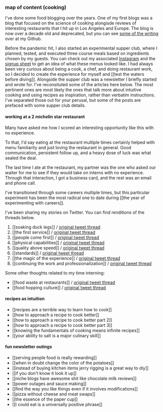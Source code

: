 ### map of content (cooking)

I've done some food blogging over the years. One of my first blogs was a blog that focused on the science of cooking alongisde reviews of interesting restaurants that I hit up in Los Angeles and Europe. The blog is now over a decade old and deprecated, but you can see [some of the writing](https://github.com/frankchen07/ccaveman/tree/gh-pages/_posts) over at my Github.

Before the pandemic hit, I also started an experimental supper club, where I planned, tested, and executed three course meals based on ingredients chosen by my guests. You can check out my associated [Instagram](https://www.instagram.com/fronkfeeds/) and the [signup sheet](https://docs.google.com/spreadsheets/d/1aYYu_tkTACkSo-4BK1JWPqLE4pS5UtmsZ6iqeiGYDa0/edit?usp=sharing) to get an idea of what these menus looked like. I had always been very curious about being a cook, a chef, and doing restaurant work, so I decided to create the experience for myself and [[test the waters before diving]]. Alongside the supper club was a newsletter I briefly started and wrote for. I've reconsituted some of the articles here below. The most pertinent ones are most likely the ones that talk more about intuitive cooking and using recipes as inspiration, rather than verbatim instructions. I've separated those out for your perusal, but some of the posts are prefaced with some supper club details.

#### working at a 2 michelin star restaurant

Many have asked me how I scored an interesting opportunity like this with no experience. 

To that, I'd say eating at the restaurant multiple times certainly helped with menu familiarity and just loving the restaurant in general. Good communication, persistent follow up, and a heavy dose of luck was what sealed the deal.

The last time I ate at the restaurant, my partner was the one who asked our waiter for me to see if they would take on interns with no experience. Through that interaction, I got a business card, and the rest was an email and phone call.

I've transitioned through some careers multiple times, but this particular experiment has been the most radical one to date during [[the year of experimenting with careers]].

I've been sharing my stories on Twitter. You can find renditions of the threads below.

1. [[soaking duck legs]] / [original tweet thread](https://twitter.com/frankchen07/status/1551613360231174145)
2. [[the first service]] / [original tweet thread](https://twitter.com/frankchen07/status/1553415561777795072)
3. [[people come first]] / [original tweet thread](https://twitter.com/frankchen07/status/1555236984875929600)
4. [[physical capabilities]] / [original tweet thread](https://twitter.com/frankchen07/status/1556715866430967808)
5. [[quality above speed]] / [original tweet thread](https://twitter.com/frankchen07/status/1558694736772313088)
6. [[standards]] / [original tweet thread](https://twitter.com/frankchen07/status/1563809158343770112)
7. [[the magic of the experience]] / [original tweet thread](https://twitter.com/frankchen07/status/1566487628848828416)
8. [[continuing the work and professionalization]] / [original tweet thread](https://twitter.com/frankchen07/status/1577104580059357186)

Some other thoughts related to my time interning: 

- [[food waste at restaurants]] / [original tweet thread](https://twitter.com/frankchen07/status/1554516162876059648)
- [[food hopping culture]] / [original tweet thread](https://twitter.com/frankchen07/status/1568628376189161472)

#### recipes as intuition
- [[recipes are a terrible way to learn how to cook]]
- [[how to approach a recipe to cook better]]
- [[how to approach a recipe to cook better part 2]]
- [[how to approach a recipe to cook better part 3]]
- [[knowing the fundamentals of cooking means infinite recipes]]
- [[your ability to salt is a major culinary skill]]

#### fun newsletter outings
- [[serving people food is really rewarding]]
- [[when in doubt change the color of the potatoes]]
- [[instead of buying kitchen items jerry rigging is a great way to diy]]
- [[if you don't know it look it up]]
- [[niche blogs have awesome shit like chocolate milk reviews]]
- [[power outages and sauce making]]
- [[find the way you like things even if it involves modifications]]
- [[pizza without cheese and meat swaps]]
- [[the essence of the paper cup]]
- [[I could eat is a universally positive phrase]]
